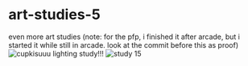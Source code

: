 # art-studies-5
even more art studies
(note: for the pfp, i finished it after arcade, but i started it while still in arcade. look at the commit before this as proof)
![cupkisuuu lighting study!!!](https://github.com/user-attachments/assets/8fc3e24a-9325-4873-8e0f-55045ff12038)
![study 15](https://github.com/user-attachments/assets/eaa1508c-28a5-48a9-bc18-3104536553fa)
